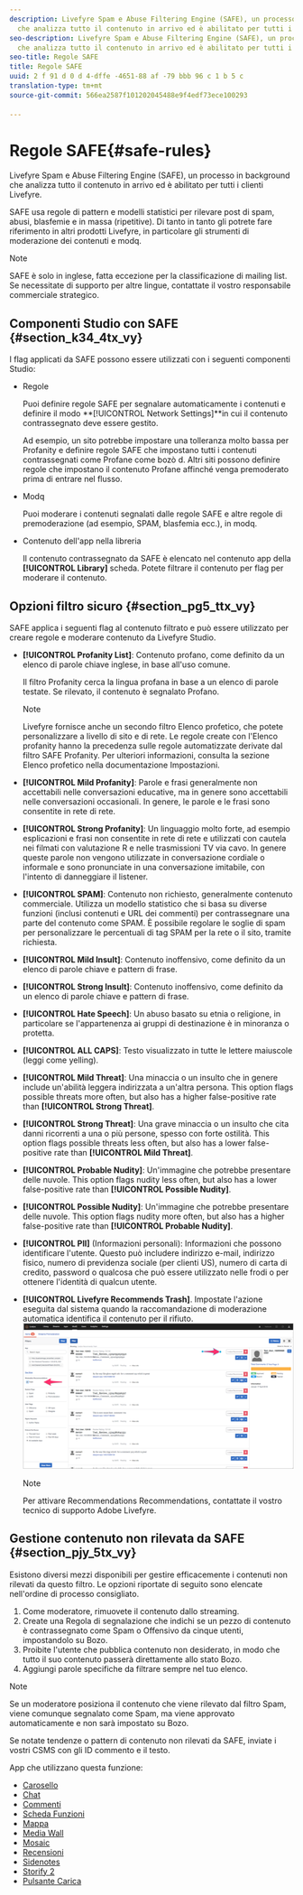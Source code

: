 ```yaml
---
description: Livefyre Spam e Abuse Filtering Engine (SAFE), un processo in background
  che analizza tutto il contenuto in arrivo ed è abilitato per tutti i clienti Livefyre.
seo-description: Livefyre Spam e Abuse Filtering Engine (SAFE), un processo in background
  che analizza tutto il contenuto in arrivo ed è abilitato per tutti i clienti Livefyre.
seo-title: Regole SAFE
title: Regole SAFE
uuid: 2 f 91 d 0 d 4-dffe -4651-88 af -79 bbb 96 c 1 b 5 c
translation-type: tm+mt
source-git-commit: 566ea2587f101202045488e9f4edf73ece100293

---
```



# Regole SAFE{#safe-rules}

Livefyre Spam e Abuse Filtering Engine (SAFE), un processo in background che analizza tutto il contenuto in arrivo ed è abilitato per tutti i clienti Livefyre.



SAFE usa regole di pattern e modelli statistici per rilevare post di spam, abusi, blasfemie e in massa (ripetitive). Di tanto in tanto gli potrete fare riferimento in altri prodotti Livefyre, in particolare gli strumenti di moderazione dei contenuti e modq.

>[!NOTE]
>
>SAFE è solo in inglese, fatta eccezione per la classificazione di mailing list. Se necessitate di supporto per altre lingue, contattate il vostro responsabile commerciale strategico.

## Componenti Studio con SAFE {#section_k34_4tx_vy}

I flag applicati da SAFE possono essere utilizzati con i seguenti componenti Studio:

* Regole

   Puoi definire regole SAFE per segnalare automaticamente i contenuti e definire il modo **[!UICONTROL Network Settings]**in cui il contenuto contrassegnato deve essere gestito.

   Ad esempio, un sito potrebbe impostare una tolleranza molto bassa per Profanity e definire regole SAFE che impostano tutti i contenuti contrassegnati come Profane come bozò d. Altri siti possono definire regole che impostano il contenuto Profane affinché venga premoderato prima di entrare nel flusso.

* Modq

   Puoi moderare i contenuti segnalati dalle regole SAFE e altre regole di premoderazione (ad esempio, SPAM, blasfemia ecc.), in modq.

* Contenuto dell'app nella libreria

   Il contenuto contrassegnato da SAFE è elencato nel contenuto app della **[!UICONTROL Library]** scheda. Potete filtrare il contenuto per flag per moderare il contenuto.

## Opzioni filtro sicuro {#section_pg5_ttx_vy}

SAFE applica i seguenti flag al contenuto filtrato e può essere utilizzato per creare regole e moderare contenuto da Livefyre Studio.

* **[!UICONTROL Profanity List]**: Contenuto profano, come definito da un elenco di parole chiave inglese, in base all'uso comune.

   Il filtro Profanity cerca la lingua profana in base a un elenco di parole testate. Se rilevato, il contenuto è segnalato Profano.

   >[!NOTE]
   >
   >Livefyre fornisce anche un secondo filtro Elenco profetico, che potete personalizzare a livello di sito e di rete. Le regole create con l'Elenco profanity hanno la precedenza sulle regole automatizzate derivate dal filtro SAFE Profanity. Per ulteriori informazioni, consulta la sezione Elenco profetico nella documentazione Impostazioni.

* **[!UICONTROL Mild Profanity]**: Parole e frasi generalmente non accettabili nelle conversazioni educative, ma in genere sono accettabili nelle conversazioni occasionali. In genere, le parole e le frasi sono consentite in rete di rete.
* **[!UICONTROL Strong Profanity]**: Un linguaggio molto forte, ad esempio esplicazioni e frasi non consentite in rete di rete e utilizzati con cautela nei filmati con valutazione R e nelle trasmissioni TV via cavo. In genere queste parole non vengono utilizzate in conversazione cordiale o informale e sono pronunciate in una conversazione imitabile, con l'intento di danneggiare il listener.
* **[!UICONTROL SPAM]**: Contenuto non richiesto, generalmente contenuto commerciale. Utilizza un modello statistico che si basa su diverse funzioni (inclusi contenuti e URL dei commenti) per contrassegnare una parte del contenuto come SPAM. È possibile regolare le soglie di spam per personalizzare le percentuali di tag SPAM per la rete o il sito, tramite richiesta.
* **[!UICONTROL Mild Insult]**: Contenuto inoffensivo, come definito da un elenco di parole chiave e pattern di frase.
* **[!UICONTROL Strong Insult]**: Contenuto inoffensivo, come definito da un elenco di parole chiave e pattern di frase.
* **[!UICONTROL Hate Speech]**: Un abuso basato su etnia o religione, in particolare se l'appartenenza ai gruppi di destinazione è in minoranza o protetta.
* **[!UICONTROL ALL CAPS]**: Testo visualizzato in tutte le lettere maiuscole (leggi come yelling).
* **[!UICONTROL Mild Threat]**: Una minaccia o un insulto che in genere include un'abilità leggera indirizzata a un'altra persona. This option flags possible threats more often, but also has a higher false-positive rate than **[!UICONTROL Strong Threat]**.

* **[!UICONTROL Strong Threat]**: Una grave minaccia o un insulto che cita danni ricorrenti a una o più persone, spesso con forte ostilità. This option flags possible threats less often, but also has a lower false-positive rate than **[!UICONTROL Mild Threat]**.

* **[!UICONTROL Probable Nudity]**: Un'immagine che potrebbe presentare delle nuvole. This option flags nudity less often, but also has a lower false-positive rate than **[!UICONTROL Possible Nudity]**.

* **[!UICONTROL Possible Nudity]**: Un'immagine che potrebbe presentare delle nuvole. This option flags nudity more often, but also has a higher false-positive rate than **[!UICONTROL Probable Nudity]**.

* **[!UICONTROL PII]** (Informazioni personali): Informazioni che possono identificare l'utente. Questo può includere indirizzo e-mail, indirizzo fisico, numero di previdenza sociale (per clienti US), numero di carta di credito, password o qualcosa che può essere utilizzato nelle frodi o per ottenere l'identità di qualcun utente.
* **[!UICONTROL Livefyre Recommends Trash]**. Impostate l'azione eseguita dal sistema quando la raccomandazione di moderazione automatica identifica il contenuto per il rifiuto. ![](assets/mod_reco1.png)

   >[!NOTE]
   >
   >Per attivare Recommendations Recommendations, contattate il vostro tecnico di supporto Adobe Livefyre.

## Gestione contenuto non rilevata da SAFE {#section_pjy_5tx_vy}

Esistono diversi mezzi disponibili per gestire efficacemente i contenuti non rilevati da questo filtro. Le opzioni riportate di seguito sono elencate nell'ordine di processo consigliato.

1. Come moderatore, rimuovete il contenuto dallo streaming.
1. Create una Regola di segnalazione che indichi se un pezzo di contenuto è contrassegnato come Spam o Offensivo da cinque utenti, impostandolo su Bozo.
1. Proibite l'utente che pubblica contenuto non desiderato, in modo che tutto il suo contenuto passerà direttamente allo stato Bozo.
1. Aggiungi parole specifiche da filtrare sempre nel tuo elenco.

>[!NOTE]
>
>Se un moderatore posiziona il contenuto che viene rilevato dal filtro Spam, viene comunque segnalato come Spam, ma viene approvato automaticamente e non sarà impostato su Bozo.

Se notate tendenze o pattern di contenuto non rilevati da SAFE, inviate i vostri CSMS con gli ID commento e il testo.



App che utilizzano questa funzione:

* [Carosello](/help/using/c-about-apps/c-carousel-app/c-carousel-app.md#c_carousel_app)
* [Chat](/help/using/c-about-apps/c-chat-app/c-chat-app.md#c_chat_app)
* [Commenti](/help/using/c-about-apps/c-comments/c-comments.md)
* [Scheda Funzioni](/help/using/c-about-apps/c-feature-card-app/c-feature-card-app.md#c_feature_card_app)
* [Mappa](/help/using/c-about-apps/c-map-app/c-map-app.md#c_map_app)
* [Media Wall](/help/using/c-about-apps/c-media-wall-app/c-media-wall-app.md#c_media_wall_app)
* [Mosaic](/help/using/c-about-apps/c-mosaic-app/c-mosaic-app.md#c_mosaic_app)
* [Recensioni](/help/using/c-about-apps/c-reviews-app/c-reviews-app.md#c_reviews_app)
* [Sidenotes](/help/using/c-about-apps/c-sidenotes-app/c-sidenotes-app.md#c_sidenotes_app)
* [Storify 2](/help/using/c-about-apps/c-storify2/c-storify2.md#c_storify2)
* [Pulsante Carica](/help/using/c-about-apps/c-upload-button-app/c-upload-button-app.md#c_upload_button_app)

